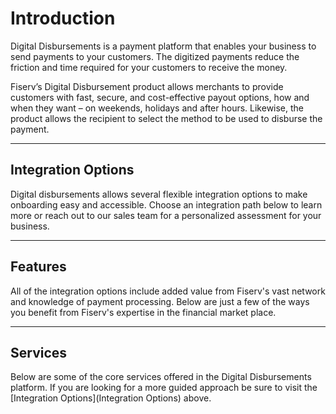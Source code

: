 # Introduction

Digital Disbursements is a payment platform that enables your business to send payments to your customers. The digitized payments reduce the friction and time required for your customers to receive the money.

Fiserv’s Digital Disbursement product allows merchants to provide customers with fast, secure, and cost-effective payout options, how and when they want – on weekends, holidays and after hours. Likewise, the product allows the recipient to select the method to be used to disburse the payment.

----

## Integration Options

Digital disbursements allows several flexible integration options to make onboarding easy and accessible. Choose an integration path below to learn more or reach out to our sales team for a personalized assessment for your business.

<!-- type: row -->

<!-- type: card
title: <div style="text-align:center;width:100%;height:25%"><img src="https://raw.githubusercontent.com/Fiserv/digital-disbursements/develop/assets/images/icons/Person-and-computer.png" alt="Portal icon" title="Portal icon" style="width: auto;height: 25%;max-height: 100px;"> Payments Portal </div>
Description: Disburse payouts through the most popular channels in a Client-Branded Portal that minimizes cost and maximizes speed to market.
link: ?path=docs/interactive-guide/portalflow.md
-->

<!-- type: card
title: <div style="text-align:center;width:100%;height:25%"><img src="https://raw.githubusercontent.com/Fiserv/digital-disbursements/develop/assets/images/icons/hosted-pages-icon.png" alt="Hosted pages icon" title="Hosted pages icon" style="width: auto;height: 25%;max-height: 100px;"> Hosted Payments Page </div>
description: Offers the use of a client-branded iframe to manage customer experience, send account information (PCI data) directly to Fiserv, and receive an encrypted token for future use.
link: ?path=docs/interactive-guide/apiflow.md
-->

<!-- type: card
title: <div style="text-align:center;width:100%;height:25%"><img src="https://raw.githubusercontent.com/Fiserv/digital-disbursements/develop/assets/images/icons/api-connection.png" alt="API icon" title="API icon" style="width: auto;height: 25%;max-height: 100px;"> API Only </div>
description: With Fiserv's simple, modern APIs you can direct flow to users with the confidence of a secure and fast Payments backend.
link: ?path=docs/interactive-guide/api-flow/apiflow.md
-->

<!-- type: card
title: <div style="text-align:center;width:100%;height:25%"><img src="https://raw.githubusercontent.com/Fiserv/digital-disbursements/develop/assets/images/icons/batch-bulk-icon.png" alt="Batch icon" title="Batch icon" style="width: auto;height: 25%;max-height: 100px;"> Batch and Bulk Options </div>
description: Process payments by uploading a batch file to a Managed File Gateway or Fiserv's ClientLine Portal.
link: ?path=docs/interactive-guide/batchflow.md
-->

<!-- type: row-end -->

----

## Features

All of the integration options include added value from Fiserv's vast network and knowledge of payment processing. Below are just a few of the ways you benefit from Fiserv's expertise in the financial market place.

<!-- type: row -->

<!-- type: card 
title: Fraud Controls
description: Help reduce risk through our AI-based fraud engine which recognizes and predicts new fraud patterns.
link: ?path=docs/documentation/features/fraud.md
-->

<!-- type: card 
title: Tokenization
description: Eliminate PCI burden and secure your customers’ payment credentials
link: ?path=docs/documentation/features/tokenization.md
-->

<!-- type: card 
title: Payment Options
description: Deliver fast, secure, cost-effective digital payout capabilities to your customers how and when they want – on weekends, holidays and after hours.
link: ?path=docs/documentation/features/payment-options.md
-->

<!-- type: row-end -->

----

## Services

Below are some of the core services offered in the Digital Disbursements platform. If you are looking for a more guided approach be sure to visit the [Integration Options](Integration Options) above.

<!-- type: row -->

<!-- type: card 
title: Account Vaulting Services
description: Securely store recipient account data to their profile for later use. 
link: 
-->

<!-- type: card 
title: Recipient Services
description: Create, Update, and View Recipient information.
link: ../api/?type=post&path=/ddp/v1/recipients
-->

<!-- type: row-end -->

<!-- type: row -->

<!-- type: card 
title: Payment Services
description: Disburse funds in 5 seconds through multiple payment channels
link:
-->

<!-- type: card 
title: Transaction Services
description: View and cancel transactions.
link:
-->

<!-- type: row-end -->
